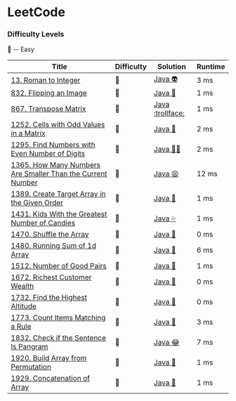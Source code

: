 # LeetCode

### Difficulty Levels
:cake: -- Easy

| Title | Difficulty | Solution | Runtime |
| ----- | ----- | -------- | ------- |
|[13. Roman to Integer](https://leetcode.com/problems/roman-to-integer/)|:cake:|[Java :alien:](./LeetCode%20Solutions/Roman%20To%20Integer.java)|3 ms|
|[832. Flipping an Image](https://leetcode.com/problems/flipping-an-image/)|:cake:|[Java :frog:](./LeetCode%20Solutions/Flipping%20an%20Image.java)|1 ms|
|[867. Transpose Matrix](https://leetcode.com/problems/transpose-matrix/)|:cake:|[Java :trollface:](./LeetCode%20Solutions/Transpose%20Matrix.java)|1 ms|
|[1252. Cells with Odd Values in a Matrix](https://leetcode.com/problems/cells-with-odd-values-in-a-matrix/)|:cake:|[Java :facepunch:](./LeetCode%20Solutions/Cells%20with%20Odd%20Values%20in%20a%20Matrix.java)|2 ms|
|[1295. Find Numbers with Even Number of Digits](https://leetcode.com/problems/find-numbers-with-even-number-of-digits/)|:cake:|[Java :guardsman:](./LeetCode%20Solutions/Find%20Numbers%20with%20Even%20Number%20of%20Digits.java)|2 ms|
|[1365. How Many Numbers Are Smaller Than the Current Number](https://leetcode.com/problems/how-many-numbers-are-smaller-than-the-current-number/)|:cake:|[Java :tired_face:](./LeetCode%20Solutions/How%20Many%20Numbers%20Are%20Smaller%20Than%20the%20Current%20Number.java)|12 ms|
|[1389. Create Target Array in the Given Order](https://leetcode.com/problems/create-target-array-in-the-given-order/)|:cake:|[Java :woozy_face:](./LeetCode%20Solutions/Create%20Target%20Array%20in%20the%20Given%20Order.java)|1 ms|
|[1431. Kids With the Greatest Number of Candies](https://leetcode.com/problems/kids-with-the-greatest-number-of-candies/)|:cake:|[Java :sweat_drops:](./LeetCode%20Solutions/Kids%20With%20the%20Greatest%20Number%20of%20Candies.java)|1 ms|
|[1470. Shuffle the Array](https://leetcode.com/problems/shuffle-the-array/)|:cake:|[Java :speak_no_evil:](./LeetCode%20Solutions/Shuffle%20the%20Array.java)|0 ms|
|[1480. Running Sum of 1d Array](https://leetcode.com/problems/running-sum-of-1d-array/)|:cake:|[Java :space_invader:](./LeetCode%20Solutions/Running%20Sum%20of%201d%20Array.java)|6 ms|
|[1512. Number of Good Pairs](https://leetcode.com/problems/number-of-good-pairs/)|:cake:|[Java :yellow_heart:](./LeetCode%20Solutions/Number%20of%20Good%20Pairs.java)|1 ms|
|[1672. Richest Customer Wealth](https://leetcode.com/problems/richest-customer-wealth/)|:cake:|[Java :robot:](./LeetCode%20Solutions/Richest%20Customer%20Wealth.java)|0 ms|
|[1732. Find the Highest Altitude](https://leetcode.com/problems/find-the-highest-altitude/)|:cake:|[Java :sheep:](./LeetCode%20Solutions/Find%20the%20Highest%20Altitude.java)|0 ms|
|[1773. Count Items Matching a Rule](https://leetcode.com/problems/count-items-matching-a-rule/)|:cake:|[Java :eyes:](./LeetCode%20Solutions/Count%20Items%20Matching%20a%20Rule.java)|3 ms|
[1832. Check if the Sentence Is Pangram](https://leetcode.com/problems/check-if-the-sentence-is-pangram/)|:cake:|[Java :joy:](./LeetCode%20Solutions/Check%20if%20the%20Sentence%20Is%20Pangram.java)|7 ms|
|[1920. Build Array from Permutation](https://leetcode.com/problems/build-array-from-permutation/)|:cake:|[Java :sushi:](./LeetCode%20Solutions/Build%20Array%20from%20Permutation.java)|1 ms|
|[1929. Concatenation of Array](https://leetcode.com/problems/concatenation-of-array/)|:cake:|[Java :cup_with_straw:](./LeetCode%20Solutions/Concatenation%20of%20Array.java)| 1 ms|
